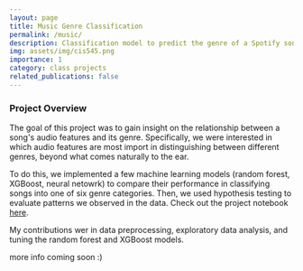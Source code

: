 ```yaml
---
layout: page
title: Music Genre Classification
permalink: /music/
description: Classification model to predict the genre of a Spotify song based on its audio features. Final project for CIS 5450 (Big Data Analytics).
img: assets/img/cis545.png
importance: 1
category: class projects
related_publications: false
---
```


### Project Overview

The goal of this project was to gain insight on the relationship between a song's audio features and its genre. Specifically, we were interested in which audio features are most import in distinguishing between different genres, beyond what comes naturally to the ear. 

To do this, we implemented a few machine learning models (random forest, XGBoost, neural netowrk) to compare their performance in classifying songs into one of six genre categories. Then, we used hypothesis testing to evaluate patterns we observed in the data. Check out the project notebook [here](https://github.com/pedrambayat/genre-classification).

My contributions wer in data preprocessing, exploratory data analysis, and tuning the random forest and XGBoost models.

more info coming soon :\)